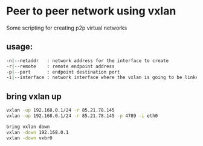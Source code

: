 # Peer to peer network using vxlan 
Some scripting for creating p2p virtual networks



## usage:
```bash
-n|--netaddr   : network address for the interface to create
-r|--remote    : remote endpoint address
-p|--port      : endpoint destination port 
-i|--interface : network interface where the vxlan is going to be linked to
```

## bring vxlan up
```bash
vxlan -up 192.168.0.1/24 -r 85.21.78.145 
vxlan -up 192.168.0.1/24 -r 85.21.78.145 -p 4789 -i eth0

bring vxlan down
vxlan -down 192.168.0.1 
vxlan -down vxbr0 

```
